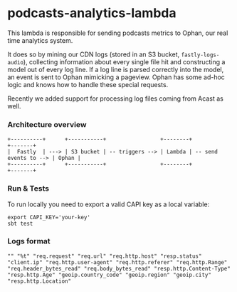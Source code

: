 # podcasts-analytics-lambda

This lambda is responsible for sending podcasts metrics to Ophan, our real time analytics system.

It does so by mining our CDN logs (stored in an S3 bucket, `fastly-logs-audio`), collecting information about every single file hit and constructing a model out of every log line. If a log line is parsed correctly into the model, an event is sent to Ophan mimicking a pageview. Ophan has some ad-hoc logic and knows how to handle these special requests.

Recently we added support for processing log files coming from Acast as well.

### Architecture overview

```
+----------+      +-----------+                 +--------+                       +-------+
|  Fastly  | ---> | S3 bucket | -- triggers --> | Lambda | -- send events to --> | Ophan |
+----------+      +-----------+                 +--------+                       +-------+
```


### Run & Tests

To run locally you need to export a valid CAPI key as a local variable:

```
export CAPI_KEY='your-key'
sbt test
```

### Logs format

```
"" "%t" "req.request" "req.url" "req.http.host" "resp.status" "client.ip" "req.http.user-agent" "req.http.referer" "req.http.Range" "req.header_bytes_read" "req.body_bytes_read" "resp.http.Content-Type" "resp.http.Age" "geoip.country_code" "geoip.region" "geoip.city" "resp.http.Location"
```
